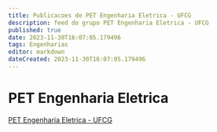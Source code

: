 ```yaml
---
title: Publicacoes de PET Engenharia Eletrica - UFCG
description: feed do grupo PET Engenharia Eletrica - UFCG
published: true
date: 2023-11-30T16:07:05.179496
tags: Engenharias
editor: markdown
dateCreated: 2023-11-30T16:07:05.179496
---
```


# PET Engenharia Eletrica
[PET Engenharia Eletrica - UFCG](/grupo/126PETEngenhariaEletricaUFCG.md)